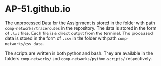 # AP-51.github.io

The unprocessed Data for the Assignment is stored in the folder with path `comp-networks/traceroutes` in the repository. The data is stored in the form of `.txt` files. Each file is a direct output from the terminal. The processed data is stored in the form of `.csv` in the folder with path `comp-networks/csv_data`.

The scripts are written in both python and bash. They are available in the folders `comp-networks/` and `comp-networks/python-scripts/` respectively.
